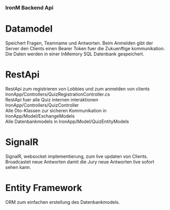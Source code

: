 ### IronM Backend Api
# Datamodel
Speichert Fragen, Teamname und Antworten. 
Beim Anmelden gibt der Server den Clients einen Bearer Token fuer die Zukuenftige kommunikation.
Die Daten werden in einer InMemory SQL Datenbank gespeichert. 

# RestApi
RestApi zum registrieren von Lobbies und zum anmelden von clients IronApp/Controllers/QuizRegistrationController.cs<br>
RestApi fuer alle Quiz internen interaktionen IronApp/Controllers/QuizController<br>
Alle Dto-Klassen zur sicheren Kommunikation in IronApp/Model/ExchangeModels<br>
Alle Datenbankmodels in IronApp/Model/QuizEntityModels<br>

# SignalR
SignalR, websocket implementierung, zum live updaten von Clients. Broadcastet neue Antworten damit die Jury neue Antworten live sofort sehen kann.

# Entity Framework
ORM zum einfachen erstellung des Datenbankmodels. 


